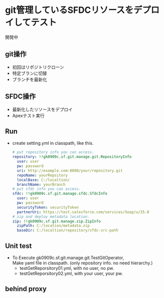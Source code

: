 # git管理しているSFDCリソースをデプロイしてテスト #
開発中

## git操作 ##
+ 初回はリポジトリクローン
+ 特定ブランに切替
+ ブランチを最新化

## SFDC操作 ##
+ 最新化したリソースをデプロイ
+ Apexテスト実行

## Run ##
+ create setting.yml in classpath, like this.
  
  ```yaml
  # put repository info you can access.
  repository: !!gk0909c.sf.git.manage.git.RepositoryInfo
    user: user
    pw: password
    uri: http://example.com:8080/your/repository.git
    repoName: yourRepsitory
    localBase: C:/localtion/ 
    branchName: yourBranch
  # put sfdc info you can access.
  sfdc: !!gk0909c.sf.git.manage.sfdc.SfdcInfo
    user: user
    pw: password
    securityToken: securityToken
    partnerUri: https://test.salesforce.com/services/Soap/u/35.0
  # zip and deploy metadata location.
  zip: !!gk0909c.sf.git.manage.zip.ZipInfo
    zipPath: C:/location/metadata.zip
    baseDir: C:/localtion/repository/sfdc-src-path

  ```
  
## Unit test ##
+ To Execute gk0909c.sf.git.manage.git.TestGitOperator,  
  Make yaml file in classpath.  (only repository info. no need hierarchy.)
  + testGetReporsitory01.yml, with no user, no pw.
  + testGetReporsitory02.yml, with your user, your pw.
  
## behind proxy ##
